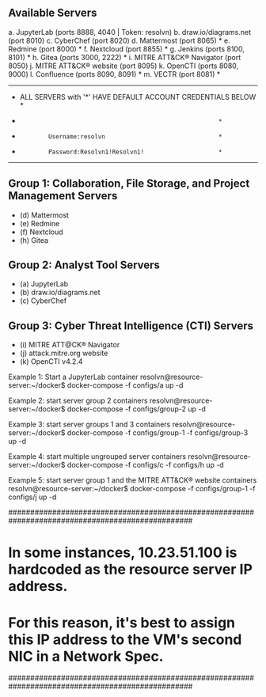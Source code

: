 Available Servers
-----------------
a. JupyterLab (ports 8888, 4040 | Token: resolvn)
b. draw.io/diagrams.net (port 8010)
c. CyberChef (port 8020)
d. Mattermost (port 8065) *
e. Redmine (port 8000) *
f. Nextcloud (port 8855) *
g. Jenkins (ports 8100, 8101) *
h. Gitea (ports 3000, 2222) *
i. MITRE ATT&CK® Navigator (port 8050)
j. MITRE ATT&CK® website (port 8095)
k. OpenCTI (ports 8080, 9000)
l. Confluence (ports 8090, 8091) *
m. VECTR (port 8081) *

***************************************************************
* ALL SERVERS with '*' HAVE DEFAULT ACCOUNT CREDENTIALS BELOW *
*                                                             *
*             Username:resolvn                                *
*             Password:Resolvn1!Resolvn1!                     *
***************************************************************

Group 1: Collaboration, File Storage, and Project Management Servers
--------------------------------------------------------------------
- (d) Mattermost
- (e) Redmine
- (f) Nextcloud
- (h) Gitea


Group 2: Analyst Tool Servers
-----------------------------
- (a) JupyterLab
- (b) draw.io/diagrams.net
- (c) CyberChef


Group 3: Cyber Threat Intelligence (CTI) Servers
------------------------------------------------
- (i) MITRE ATT@CK® Navigator
- (j) attack.mitre.org website
- (k) OpenCTI v4.2.4


Example 1: Start a JupyterLab container
resolvn@resource-server:~/docker$ docker-compose -f configs/a up -d

Example 2: start server group 2 containers
resolvn@resource-server:~/docker$ docker-compose -f configs/group-2 up -d

Example 3: start server groups 1 and 3 containers
resolvn@resource-server:~/docker$ docker-compose -f configs/group-1 -f configs/group-3 up -d

Example 4: start multiple ungrouped server containers
resolvn@resource-server:~/docker$ docker-compose -f configs/c -f configs/h up -d

Example 5: start server group 1 and the MITRE ATT&CK® website containers
resolvn@resource-server:~/docker$ docker-compose -f configs/group-1 -f configs/j up -d


##################################################################################################
# In some instances, 10.23.51.100 is hardcoded as the resource server IP address.                #
# For this reason, it's best to assign this IP address to the VM's second NIC in a Network Spec. #
##################################################################################################
